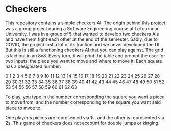 # Checkers

This repository contains a simple checkers AI. The origin behind this project was a group project during a Software Engineering course at LeTourneau University.
I was in a group of 5 that wanted to develop two checkers AIs and have them fight each other at the end of the semester. Sadly, due to COVID, the project lost
a lot of its traction and we never developed the UI.
But this is still a functioning checkers AI that you can play against. The grid is laid out in an 8x8. Every turn, it will print the table and prompt the user
for two inputs: the piece you want to move and where to move it. Each square has a designiated number:

0  1  2  3  4  5  6  7
8  9  10 11 12 13 14 15
16 17 18 19 20 21 22 23
24 25 26 27 28 29 30 31
32 33 34 35 36 37 38 39
40 41 42 43 44 45 46 47
48 49 50 51 52 53 54 55
56 57 58 59 60 61 62 63

To play, you type in the number corresponding the square you want a piece to move from, and the number corresponding to the square you want said piece to mvoe to.

One player's pieces are represented via 1s, and the other is represented via 2s.
This game of checkers does not account for double jumps or kinging.
